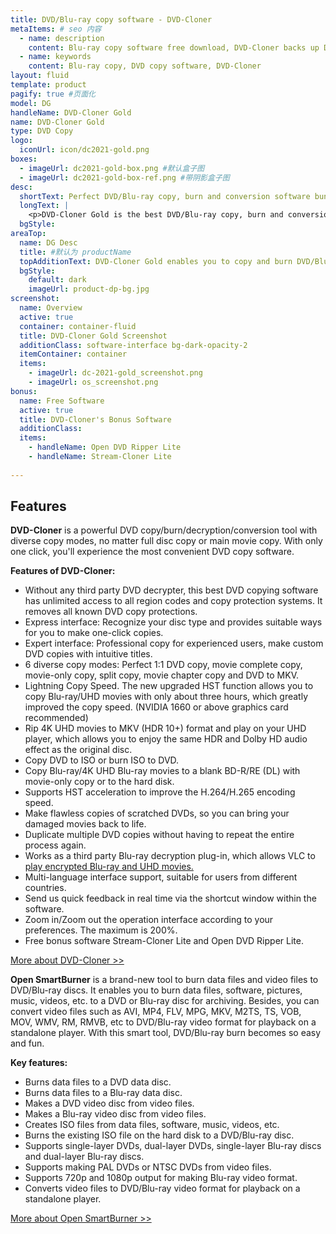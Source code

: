 ```yaml
---
title: DVD/Blu-ray copy software - DVD-Cloner 
metaItems: # seo 内容
  - name: description
    content: Blu-ray copy software free download, DVD-Cloner backs up DVD/Blu-ray movies easily, perfect 1:1 DVD Copy
  - name: keywords
    content: Blu-ray copy, DVD copy software, DVD-Cloner
layout: fluid
template: product
pagify: true #页面化
model: DG
handleName: DVD-Cloner Gold
name: DVD-Cloner Gold
type: DVD Copy 
logo:
  iconUrl: icon/dc2021-gold.png
boxes:
  - imageUrl: dc2021-gold-box.png #默认盒子图
  - imageUrl: dc2021-gold-box-ref.png #带阴影盒子图
desc:
  shortText: Perfect DVD/Blu-ray copy, burn and conversion software bundle, with all the features of DVD-Cloner and Open SmartBurner.
  longText: |
    <p>DVD-Cloner Gold is the best DVD/Blu-ray copy, burn and conversion combo software. It has all the features of DVD-Cloner and Open SmartBurner. It enables you to copy, back up, clone and burn your DVD and Blu-ray collections, as well as rip DVD/Blu-ray/UHD to MKV format. Besides, it can burn data files and video files to DVD/Blu-ray discs. Give it a try and you'll find your almighty DVD/Blu-ray assistant!</p><p><strong>Key features:</strong></p><ul><li>6 diverse DVD copy modes</li><li>Copy Blu-ray/4K UHD Blu-ray to a blank BD-R/RE (DL) or to the hard disk.</li><li>Rip Blu-ray/UHD movies to MKV format for easy storage.</li><li>Burn various data and video files to a blank DVD/Blu-ray disc</li></ul>
  bgStyle: 
areaTop:
  name: DG Desc
  title: #默认为 productName
  topAdditionText: DVD-Cloner Gold enables you to copy and burn DVD/Blu-ray movies with ease.
  bgStyle: 
    default: dark
    imageUrl: product-dp-bg.jpg
screenshot:
  name: Overview
  active: true
  container: container-fluid
  title: DVD-Cloner Gold Screenshot
  additionClass: software-interface bg-dark-opacity-2
  itemContainer: container
  items:
    - imageUrl: dc-2021-gold_screenshot.png
    - imageUrl: os_screenshot.png
bonus: 
  name: Free Software
  active: true
  title: DVD-Cloner's Bonus Software
  additionClass:
  items:
    - handleName: Open DVD Ripper Lite
    - handleName: Stream-Cloner Lite 
        
---
```


## Features

**DVD-Cloner** is a powerful DVD copy/burn/decryption/conversion tool with diverse copy modes, no matter full disc copy or main movie copy. With only one click, you'll experience the most convenient DVD copy software.

**Features of DVD-Cloner:**

*   Without any third party DVD decrypter, this best DVD copying software has unlimited access to all region codes and copy protection systems. It removes all known DVD copy protections.
*   Express interface: Recognize your disc type and provides suitable ways for you to make one-click copies.
*   Expert interface: Professional copy for experienced users, make custom DVD copies with intuitive titles.
*   6 diverse copy modes: Perfect 1:1 DVD copy, movie complete copy, movie-only copy, split copy, movie chapter copy and DVD to MKV.
*   Lightning Copy Speed. The new upgraded HST function allows you to copy Blu-ray/UHD movies with only about three hours, which greatly improved the copy speed. (NVIDIA 1660 or above graphics card recommended)
*   Rip 4K UHD movies to MKV (HDR 10+) format and play on your UHD player, which allows you to enjoy the same HDR and Dolby HD audio effect as the original disc.
*   Copy DVD to ISO or burn ISO to DVD.
*   Copy Blu-ray/4K UHD Blu-ray movies to a blank BD-R/RE (DL) with movie-only copy or to the hard disk.
*   Supports HST acceleration to improve the H.264/H.265 encoding speed.
*   Make flawless copies of scratched DVDs, so you can bring your damaged movies back to life.
*   Duplicate multiple DVD copies without having to repeat the entire process again.
*   Works as a third party Blu-ray decryption plug-in, which allows VLC to [play encrypted Blu-ray and UHD movies.](https://www.dvd-cloner.com/knowledge/How_to_use_VLC_Media_Player_to_play_Blu-ray_or_4K_UHD_disc_438.html)
*   Multi-language interface support, suitable for users from different countries.
*   Send us quick feedback in real time via the shortcut window within the software.
*   Zoom in/Zoom out the operation interface according to your preferences. The maximum is 200%.
*   Free bonus software Stream-Cloner Lite and Open DVD Ripper Lite.

[More about DVD-Cloner &gt;&gt;](/dvd-cloner/)



**Open SmartBurner** is a brand-new tool to burn data files and video files to DVD/Blu-ray discs. It enables you to burn data files, software, pictures, music, videos, etc. to a DVD or Blu-ray disc for archiving. Besides, you can convert video files such as AVI, MP4, FLV, MPG, MKV, M2TS, TS, VOB, MOV, WMV, RM, RMVB, etc to DVD/Blu-ray video format for playback on a standalone player. With this smart tool, DVD/Blu-ray burn becomes so easy and fun.

**Key features:**

*   Burns data files to a DVD data disc.
*   Burns data files to a Blu-ray data disc.
*   Makes a DVD video disc from video files.
*   Makes a Blu-ray video disc from video files.
*   Creates ISO files from data files, software, music, videos, etc.
*   Burns the existing ISO file on the hard disk to a DVD/Blu-ray disc.
*   Supports single-layer DVDs, dual-layer DVDs, single-layer Blu-ray discs and dual-layer Blu-ray discs.
*   Supports making PAL DVDs or NTSC DVDs from video files.
*   Supports 720p and 1080p output for making Blu-ray video format.
*   Converts video files to DVD/Blu-ray video format for playback on a standalone player.

[More about Open SmartBurner &gt;&gt;](/open-smartburner/)